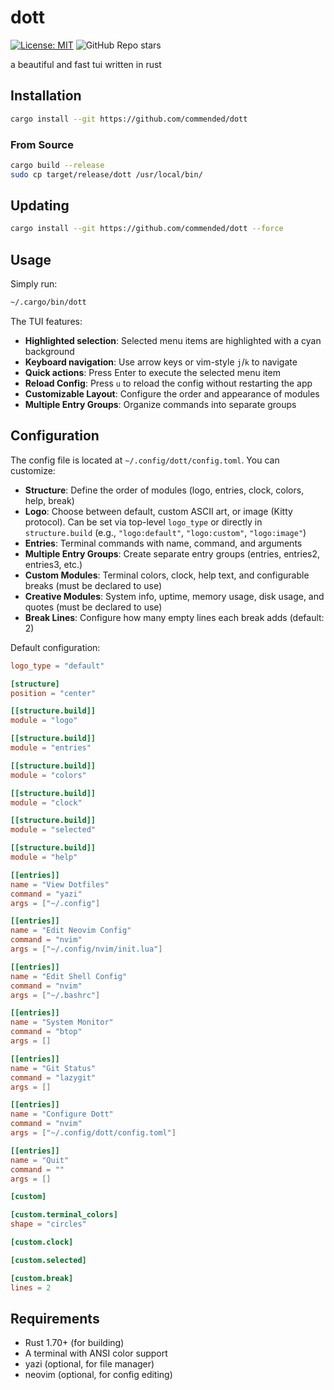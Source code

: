 # dott

[![License: MIT](https://img.shields.io/badge/License-MIT-white.svg)](https://opensource.org/licenses/MIT)
![GitHub Repo stars](https://img.shields.io/github/stars/commended/dott)

a beautiful and fast tui written in rust


## Installation

```bash
cargo install --git https://github.com/commended/dott
```

### From Source

```bash
cargo build --release
sudo cp target/release/dott /usr/local/bin/
```

## Updating

```bash
cargo install --git https://github.com/commended/dott --force
```

## Usage

Simply run:

```bash
~/.cargo/bin/dott
```

The TUI features:
- **Highlighted selection**: Selected menu items are highlighted with a cyan background
- **Keyboard navigation**: Use arrow keys or vim-style `j`/`k` to navigate
- **Quick actions**: Press Enter to execute the selected menu item
- **Reload Config**: Press `u` to reload the config without restarting the app
- **Customizable Layout**: Configure the order and appearance of modules
- **Multiple Entry Groups**: Organize commands into separate groups

## Configuration

The config file is located at `~/.config/dott/config.toml`. You can customize:

- **Structure**: Define the order of modules (logo, entries, clock, colors, help, break)
- **Logo**: Choose between default, custom ASCII art, or image (Kitty protocol). Can be set via top-level `logo_type` or directly in `structure.build` (e.g., `"logo:default"`, `"logo:custom"`, `"logo:image"`)
- **Entries**: Terminal commands with name, command, and arguments
- **Multiple Entry Groups**: Create separate entry groups (entries, entries2, entries3, etc.)
- **Custom Modules**: Terminal colors, clock, help text, and configurable breaks (must be declared to use)
- **Creative Modules**: System info, uptime, memory usage, disk usage, and quotes (must be declared to use)
- **Break Lines**: Configure how many empty lines each break adds (default: 2)

Default configuration:
```toml
logo_type = "default"

[structure]
position = "center"

[[structure.build]]
module = "logo"

[[structure.build]]
module = "entries"

[[structure.build]]
module = "colors"

[[structure.build]]
module = "clock"

[[structure.build]]
module = "selected"

[[structure.build]]
module = "help"

[[entries]]
name = "View Dotfiles"
command = "yazi"
args = ["~/.config"]

[[entries]]
name = "Edit Neovim Config"
command = "nvim"
args = ["~/.config/nvim/init.lua"]

[[entries]]
name = "Edit Shell Config"
command = "nvim"
args = ["~/.bashrc"]

[[entries]]
name = "System Monitor"
command = "btop"
args = []

[[entries]]
name = "Git Status"
command = "lazygit"
args = []

[[entries]]
name = "Configure Dott"
command = "nvim"
args = ["~/.config/dott/config.toml"]

[[entries]]
name = "Quit"
command = ""
args = []

[custom]

[custom.terminal_colors]
shape = "circles"

[custom.clock]

[custom.selected]

[custom.break]
lines = 2
```

## Requirements

- Rust 1.70+ (for building)
- A terminal with ANSI color support
- yazi (optional, for file manager)
- neovim (optional, for config editing)

